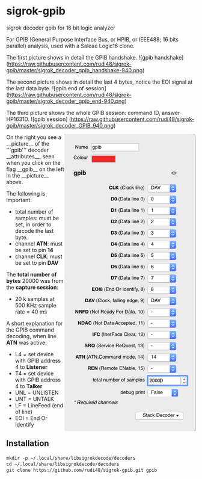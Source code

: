 # sigrok-gpib
sigrok decoder gpib for 16 bit logic analyzer

For GPIB (General Purpose Interface Bus, or HPIB, or IEEE488; 16 bits parallel) analysis, used with a Saleae Logic16 clone.

The first picture shows in detail the GPIB handshake. 
![gpib handshake] (https://raw.githubusercontent.com/rudi48/sigrok-gpib/master/sigrok_decoder_gpib_handshake-940.png)

The second picture shows in detail the last 4 bytes, notice the EOI signal at the last data byte.
![gpib end of session] (https://raw.githubusercontent.com/rudi48/sigrok-gpib/master/sigrok_decoder_gpib_end-940.png)

The third picture shows the whole GPIB session: command ID, answer HP1631D. 
![gpib session] (https://raw.githubusercontent.com/rudi48/sigrok-gpib/master/sigrok_decoder_GPIB_940.png)

<img align="right" src="https://raw.githubusercontent.com/rudi48/sigrok-gpib/master/sigrok_decoder_GPIB_attributes-349.png">
On the right you see a __picture__ of the '''gpib''' decoder __attributes__, seen when you click on the flag __gpib__ on the left in the __picture__ above.

The following is important:
 * total number of samples: must be set, in order to decode the last byte.
 * channel __ATN__: must be set to pin __14__
 * channel __CLK__: must be set to pin __DAV__

The __total number of bytes__ 20000 was from the __capture session__:
 * 20 k samples at 500 KHz sample rate = 40 ms

A short explanation for the GPIB command decoding, when line __ATN__ was active:
 * L4 = set device with GPIB address 4 to __Listener__
 * T4 = set device with GPIB address 4 to __Talker__
 * UNL = UNLISTEN
 * UNT = UNTALK
 * LF = LineFeed (end of line)
 * EOI = End Or Identify
  

  


Installation
------------
```
mkdir -p ~/.local/share/libsigrokdecode/decoders
cd ~/.local/share/libsigrokdecode/decoders
git clone https://github.com/rudi48/sigrok-gpib.git gpib
```
